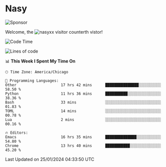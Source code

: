# Nasy

<!--
<p align="center">
<img height="200" src="https://github-readme-stats.vercel.app/api?username=nasyxx&count_private=true&show_icons=true&theme=dracula&include_all_commits=true"/>
<img height="200" src="https://github-readme-stats.vercel.app/api/top-langs/?username=nasyxx&theme=dracula&hide=html,jupyter+notebook&count_private=true&show_icons=true"/>
</p>

  
----------------
-->

![Sponsor](https://img.shields.io/static/v1.svg?label=Sponsor&message=%E2%9D%A4&logo=GitHub&style=flat&color=pink)
 
Welcome, the ![nasyxx visitor counter](https://count.getloli.com/get/@nasyxx?theme=rule34)th vistor!
 
<!--START_SECTION:waka-->
![Code Time](http://img.shields.io/badge/Code%20Time-4%2C260%20hrs%2057%20mins-blue)

![Lines of code](https://img.shields.io/badge/From%20Hello%20World%20I%27ve%20Written-6.3%20million%20lines%20of%20code-blue)

📊 **This Week I Spent My Time On** 

```text
🕑︎ Time Zone: America/Chicago

💬 Programming Languages: 
Other                    17 hrs 42 mins      ███████████████░░░░░░░░░░   58.50 % 
Python                   11 hrs 36 mins      ██████████░░░░░░░░░░░░░░░   38.36 % 
Bash                     33 mins             ░░░░░░░░░░░░░░░░░░░░░░░░░   01.83 % 
TOML                     14 mins             ░░░░░░░░░░░░░░░░░░░░░░░░░   00.78 % 
Lua                      2 mins              ░░░░░░░░░░░░░░░░░░░░░░░░░   00.16 % 

🔥 Editors: 
Emacs                    16 hrs 35 mins      ██████████████░░░░░░░░░░░   54.80 % 
Chrome                   13 hrs 40 mins      ███████████░░░░░░░░░░░░░░   45.20 % 
```


 Last Updated on 25/01/2024 04:33:50 UTC
<!--END_SECTION:waka-->

<!-- ![visitors](https://visitor-badge.laobi.icu/badge?page_id=nasyxx.nasyxx) -->

